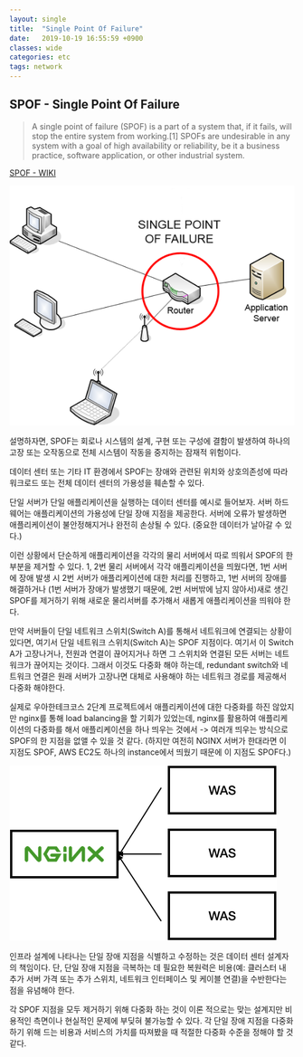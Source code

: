 ```yaml
---
layout: single
title:  "Single Point Of Failure"
date:   2019-10-19 16:55:59 +0900
classes: wide
categories: etc
tags: network
---
```


## SPOF - Single Point Of Failure

> A single point of failure (SPOF) is a part of a system that, if it fails, will stop the entire system from working.[1] SPOFs are undesirable in any system with a goal of high availability or reliability, be it a business practice, software application, or other industrial system.

[SPOF - WIKI](https://en.wikipedia.org/wiki/Single_point_of_failure)

![SPOF](/assets/img/spof/spof.png)

설명하자면, SPOF는 회로나 시스템의 설계, 구현 또는 구성에 결함이 발생하여 하나의 고장 또는 오작동으로 전체 시스템이 작동을 중지하는 잠재적 위험이다.

데이터 센터 또는 기타 IT 환경에서 SPOF는 장애와 관련된 위치와 상호의존성에 따라 워크로드 또는 전체 데이터 센터의 가용성을 훼손할 수 있다.

단일 서버가 단일 애플리케이션을 실행하는 데이터 센터를 예시로 들어보자. 서버 하드웨어는 애플리케이션의 가용성에 단일 장애 지점을 제공한다. 서버에 오류가 발생하면 애플리케이션이 불안정해지거나 완전히 손상될 수 있다. (중요한 데이터가 날아갈 수 있다.)

이런 상황에서 단순하게 애플리케이션을 각각의 물리 서버에서 따로 띄워서 SPOF의 한 부분을 제거할 수 있다. 1, 2번 물리 서버에서 각각 애플리케이션을 띄웠다면, 1번 서버에 장애 발생 시 2번 서버가 애플리케이션에 대한 처리를 진행하고, 1번 서버의 장애를 해결하거나 (1번 서버가 장애가 발생했기 때문에, 2번 서버밖에 남지 않아서)새로 생긴 SPOF를 제거하기 위해 새로운 물리서버를 추가해서 새롭게 애플리케이션을 띄워야 한다.

만약 서버들이 단일 네트워크 스위치(Switch A)를 통해서 네트워크에 연결되는 상황이 있다면, 여기서 단일 네트워크 스위치(Switch A)는 SPOF 지점이다. 여기서 이 Switch A가 고장나거나, 전원과 연결이 끊어지거나 하면 그 스위치와 연결된 모든 서버는 네트워크가 끊어지는 것이다. 그래서 이것도 다중화 해야 하는데, redundant switch와 네트워크 연결은 원래 서버가 고장나면 대체로 사용해야 하는 네트워크 경로를 제공해서 다중화 해야한다.

실제로 우아한테크코스 2단계 프로젝트에서 애플리케이션에 대한 다중화를 하진 않았지만 nginx를 통해 load balancing을 할 기회가 있었는데, nginx를 활용하여 애플리케이션의 다중화를 해서 애플리케이션을 하나 띄우는 것에서 -> 여러개 띄우는 방식으로 SPOF의 한 지점을 없앨 수 있을 것 같다. (하지만 여전히 NGINX 서버가 한대라면 이 지점도 SPOF, AWS EC2도 하나의 instance에서 띄웠기 때문에 이 지점도 SPOF다.)

![SPOF](/assets/img/spof/nginx-was.png)

인프라 설계에 나타나는 단일 장애 지점을 식별하고 수정하는 것은 데이터 센터 설계자의 책임이다. 단, 단일 장애 지점을 극복하는 데 필요한 복원력은 비용(예: 클러스터 내 추가 서버 가격 또는 추가 스위치, 네트워크 인터페이스 및 케이블 연결)을 수반한다는 점을 유념해야 한다.

각 SPOF 지점을 모두 제거하기 위해 다중화 하는 것이 이론 적으로는 맞는 설계지만 비용적인 측면이나 현실적인 문제에 부딪혀 불가능할 수 있다. 각 단일 장애 지점을 다중화 하기 위해 드는 비용과 서비스의 가치를 따져봤을 때 적절한 다중화 수준을 정해야 할 것 같다.
